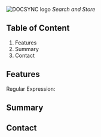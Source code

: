 ![DOCSYNC logo](https://github.com/user-attachments/assets/da31a536-ea77-4c2d-bbce-81b49f9c7045)
_Search and Store_

## Table of Content
1. Features
2. Summary
3. Contact

## Features
Regular Expression: 
 
## Summary

## Contact
